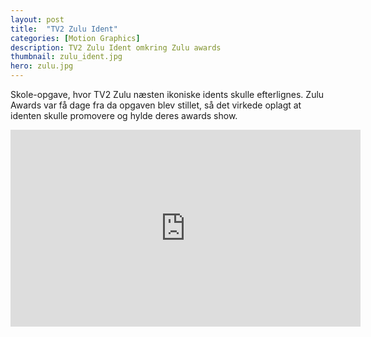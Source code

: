 ```yaml
---
layout: post
title:  "TV2 Zulu Ident"
categories: [Motion Graphics]
description: TV2 Zulu Ident omkring Zulu awards
thumbnail: zulu_ident.jpg
hero: zulu.jpg 
---
```

Skole-opgave, hvor TV2 Zulu næsten ikoniske idents skulle efterlignes.
Zulu Awards var få dage fra da opgaven blev stillet, så det virkede oplagt at identen skulle promovere og hylde deres awards show.

<div class="embed-responsive embed-responsive-16by9">
  <iframe width="560" height="315" src="https://www.youtube.com/embed/OItcQXjMKRA?rel=0&amp;showinfo=0" frameborder="0" allowfullscreen></iframe>
</div>